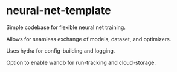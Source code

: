 # neural-net-template


Simple codebase for flexible neural net training.

Allows for seamless exchange of models, dataset, and optimizers.

Uses hydra for config-building and logging.

Option to enable wandb for run-tracking and cloud-storage.
